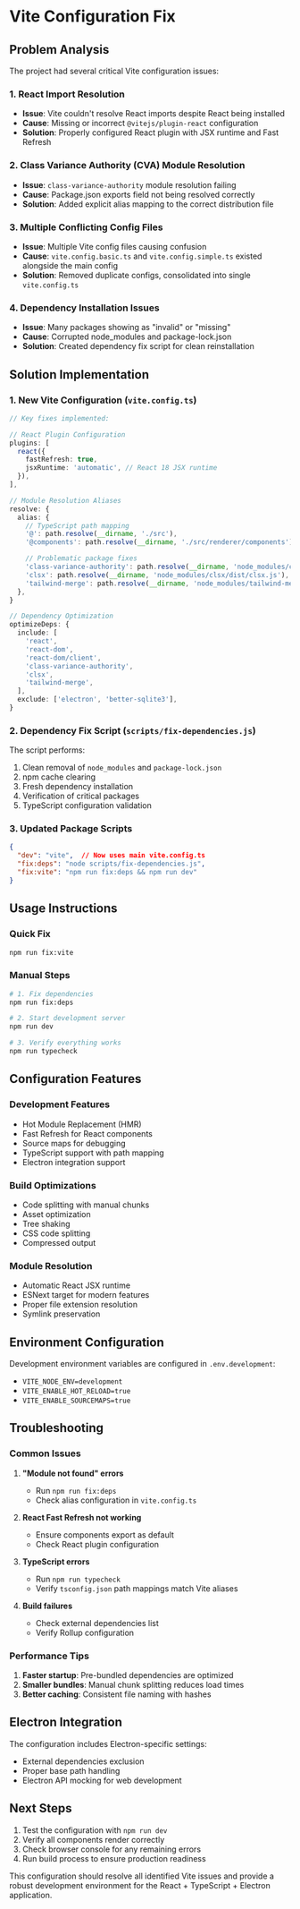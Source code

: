 # Vite Configuration Fix

## Problem Analysis

The project had several critical Vite configuration issues:

### 1. React Import Resolution
- **Issue**: Vite couldn't resolve React imports despite React being installed
- **Cause**: Missing or incorrect `@vitejs/plugin-react` configuration
- **Solution**: Properly configured React plugin with JSX runtime and Fast Refresh

### 2. Class Variance Authority (CVA) Module Resolution
- **Issue**: `class-variance-authority` module resolution failing
- **Cause**: Package.json exports field not being resolved correctly
- **Solution**: Added explicit alias mapping to the correct distribution file

### 3. Multiple Conflicting Config Files
- **Issue**: Multiple Vite config files causing confusion
- **Cause**: `vite.config.basic.ts` and `vite.config.simple.ts` existed alongside the main config
- **Solution**: Removed duplicate configs, consolidated into single `vite.config.ts`

### 4. Dependency Installation Issues
- **Issue**: Many packages showing as "invalid" or "missing"
- **Cause**: Corrupted node_modules and package-lock.json
- **Solution**: Created dependency fix script for clean reinstallation

## Solution Implementation

### 1. New Vite Configuration (`vite.config.ts`)

```typescript
// Key fixes implemented:

// React Plugin Configuration
plugins: [
  react({
    fastRefresh: true,
    jsxRuntime: 'automatic', // React 18 JSX runtime
  }),
],

// Module Resolution Aliases
resolve: {
  alias: {
    // TypeScript path mapping
    '@': path.resolve(__dirname, './src'),
    '@components': path.resolve(__dirname, './src/renderer/components'),

    // Problematic package fixes
    'class-variance-authority': path.resolve(__dirname, 'node_modules/class-variance-authority/dist/index.js'),
    'clsx': path.resolve(__dirname, 'node_modules/clsx/dist/clsx.js'),
    'tailwind-merge': path.resolve(__dirname, 'node_modules/tailwind-merge/dist/bundle-mjs.mjs'),
  },
}

// Dependency Optimization
optimizeDeps: {
  include: [
    'react',
    'react-dom',
    'react-dom/client',
    'class-variance-authority',
    'clsx',
    'tailwind-merge',
  ],
  exclude: ['electron', 'better-sqlite3'],
}
```

### 2. Dependency Fix Script (`scripts/fix-dependencies.js`)

The script performs:
1. Clean removal of `node_modules` and `package-lock.json`
2. npm cache clearing
3. Fresh dependency installation
4. Verification of critical packages
5. TypeScript configuration validation

### 3. Updated Package Scripts

```json
{
  "dev": "vite",  // Now uses main vite.config.ts
  "fix:deps": "node scripts/fix-dependencies.js",
  "fix:vite": "npm run fix:deps && npm run dev"
}
```

## Usage Instructions

### Quick Fix
```bash
npm run fix:vite
```

### Manual Steps
```bash
# 1. Fix dependencies
npm run fix:deps

# 2. Start development server
npm run dev

# 3. Verify everything works
npm run typecheck
```

## Configuration Features

### Development Features
- Hot Module Replacement (HMR)
- Fast Refresh for React components
- Source maps for debugging
- TypeScript support with path mapping
- Electron integration support

### Build Optimizations
- Code splitting with manual chunks
- Asset optimization
- Tree shaking
- CSS code splitting
- Compressed output

### Module Resolution
- Automatic React JSX runtime
- ESNext target for modern features
- Proper file extension resolution
- Symlink preservation

## Environment Configuration

Development environment variables are configured in `.env.development`:
- `VITE_NODE_ENV=development`
- `VITE_ENABLE_HOT_RELOAD=true`
- `VITE_ENABLE_SOURCEMAPS=true`

## Troubleshooting

### Common Issues

1. **"Module not found" errors**
   - Run `npm run fix:deps`
   - Check alias configuration in `vite.config.ts`

2. **React Fast Refresh not working**
   - Ensure components export as default
   - Check React plugin configuration

3. **TypeScript errors**
   - Run `npm run typecheck`
   - Verify `tsconfig.json` path mappings match Vite aliases

4. **Build failures**
   - Check external dependencies list
   - Verify Rollup configuration

### Performance Tips

1. **Faster startup**: Pre-bundled dependencies are optimized
2. **Smaller bundles**: Manual chunk splitting reduces load times
3. **Better caching**: Consistent file naming with hashes

## Electron Integration

The configuration includes Electron-specific settings:
- External dependencies exclusion
- Proper base path handling
- Electron API mocking for web development

## Next Steps

1. Test the configuration with `npm run dev`
2. Verify all components render correctly
3. Check browser console for any remaining errors
4. Run build process to ensure production readiness

This configuration should resolve all identified Vite issues and provide a robust development environment for the React + TypeScript + Electron application.